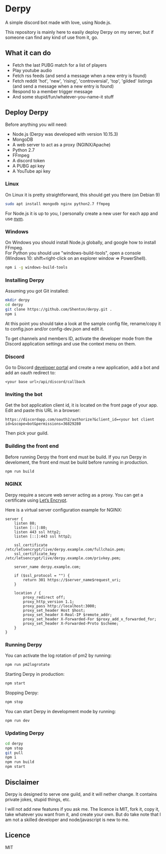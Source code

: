 # Derpy
A simple discord bot made with love, using Node.js.

This repository is mainly here to easily deploy Derpy on my server, but if someone can find any kind of use from it, go.

## What it can do
* Fetch the last PUBG match for a list of players
* Play youtube audio
* Fetch rss feeds (and send a message when a new entry is found)
* Fetch reddit 'hot', 'new', 'rising', 'controversial', 'top', 'gilded' listings (and send a message when a new entry is found)
* Respond to a member trigger message
* And some stupid/fun/whatever-you-name-it stuff

## Deploy Derpy
Before anything you will need:
* Node.js (Derpy was developed with version 10.15.3)
* MongoDB
* A web server to act as a proxy (NGINX/Apache)
* Python 2.7
* FFmpeg
* A discord token
* A PUBG api key
* A YouTube api key

### Linux
On Linux it is pretty straightforward, this should get you there (on Debian 9)
```bash
sudo apt install mongodb nginx python2.7 ffmpeg
```
For Node.js it is up to you, I personally create a new user for each app and use [nvm](https://github.com/nvm-sh/nvm).

### Windows
On Windows you should install Node.js globally, and google how to install FFmpeg.  
For Python you should use "windows-build-tools", open a console (Windows 10: shift+right-click on an explorer window => PowerShell).
```bash
npm i -g windows-build-tools
```

### Installing Derpy
Assuming you got Git installed:
```bash
mkdir derpy
cd derpy
git clone https://github.com/Shenton/derpy.git .
npm i
```
At this point you should take a look at the sample config file, rename/copy it to config.json and/or config-dev.json and edit it.

To get channels and members ID, activate the developer mode from the Discord application settings and use the context menu on them.

### Discord
Go to Discord [developer portal](https://discordapp.com/developers/applications/) and create a new application, add a bot and add an oauth redirect to:
```
<your base url>/api/discord/callback
```

### Inviting the bot
Get the bot application client id, it is located on the front page of your app. Edit and paste this URL in a browser:
```
https://discordapp.com/oauth2/authorize?&client_id=<your bot client id>&scope=bot&permissions=36829280
```
Then pick your guild.


### Building the front end
Before running Derpy the front end must be build. If you run Derpy in develoment, the front end must be build before running in production.
```bash
npm run build
```

### NGINX
Derpy require a secure web server acting as a proxy. You can get a certificate using [Let’s Encrypt](https://letsencrypt.org/).

Here is a virtual server configuration example for NGINX:
```nginx
server {
    listen 80;
    listen [::]:80;
    listen 443 ssl http2;
    listen [::]:443 ssl http2;

    ssl_certificate /etc/letsencrypt/live/derpy.example.com/fullchain.pem;
    ssl_certificate_key /etc/letsencrypt/live/derpy.example.com/privkey.pem;

    server_name derpy.example.com;

    if ($ssl_protocol = "") {
        return 301 https://$server_name$request_uri;
    }

    location / {
        proxy_redirect off;
        proxy_http_version 1.1;
        proxy_pass http://localhost:3000;
        proxy_set_header Host $host;
        proxy_set_header X-Real-IP $remote_addr;
        proxy_set_header X-Forwarded-For $proxy_add_x_forwarded_for;
        proxy_set_header X-Forwarded-Proto $scheme;
    }
}
```

### Running Derpy
You can activate the log rotation of pm2 by running:
```bash
npm run pm2logrotate
```
Starting Derpy in production:
```bash
npm start
```
Stopping Derpy:
```bash
npm stop
```
You can start Derpy in development mode by running:
```bash
npm run dev
```

### Updating Derpy
```bash
cd derpy
npm stop
git pull
npm i
npm run build
npm start
```

## Disclaimer
Derpy is designed to serve one guild, and it will nether change. It contains private jokes, stupid things, etc.

I will not add new features if you ask me. The licence is MIT, fork it, copy it, take whatever you want from it, and create your own. But do take note that I am not a skilled developer and node/javascript is new to me.

## Licence
MIT